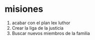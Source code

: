 # misiones
1. acabar con el plan lex luthor
2. Crear la liga de la justicia
3. Buscar nuevos miembros de la familia